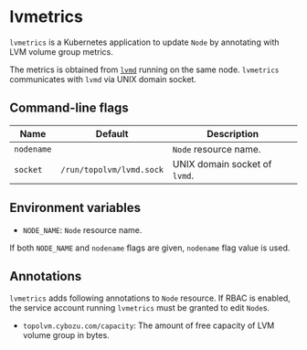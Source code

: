 lvmetrics
=========

`lvmetrics` is a Kubernetes application to update `Node` by annotating
with LVM volume group metrics.

The metrics is obtained from [`lvmd`](./lvmd.md) running on the same node.
`lvmetrics` communicates with `lvmd` via UNIX domain socket.

Command-line flags
-----------------

| Name       | Default                  | Description                   |
| ---------- | ------------------------ | ----------------------------- |
| `nodename` |                          | `Node` resource name.         |
| `socket`   | `/run/topolvm/lvmd.sock` | UNIX domain socket of `lvmd`. |

Environment variables
--------------------

- `NODE_NAME`: `Node` resource name.

If both `NODE_NAME` and `nodename` flags are given, `nodename` flag value is used.

Annotations
-----------

`lvmetrics` adds following annotations to `Node` resource.
If RBAC is enabled, the service account running `lvmetrics` must be granted to edit `Node`s.

- `topolvm.cybozu.com/capacity`: The amount of free capacity of LVM volume group in bytes.
